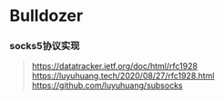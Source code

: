 # Bulldozer

### socks5协议实现

> https://datatracker.ietf.org/doc/html/rfc1928
> https://luyuhuang.tech/2020/08/27/rfc1928.html
> https://github.com/luyuhuang/subsocks

